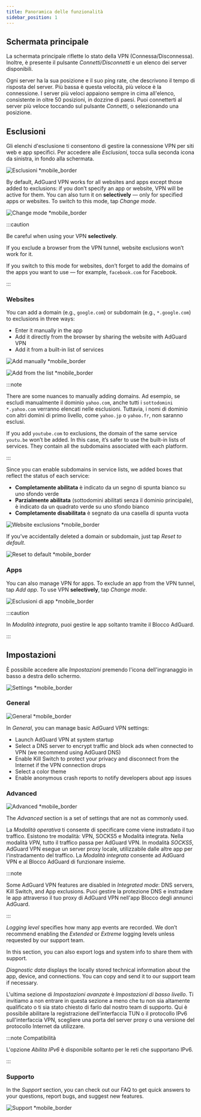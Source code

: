 ```yaml
---
title: Panoramica delle funzionalità
sidebar_position: 1
---
```


## Schermata principale

La schermata principale riflette lo stato della VPN (Connessa/Disconnessa). Inoltre, è presente il pulsante *Connetti/Disconnetti* e un elenco dei server disponibili.

Ogni server ha la sua posizione e il suo ping rate, che descrivono il tempo di risposta del server. Più bassa è questa velocità, più veloce è la connessione. I server più veloci appaiono sempre in cima all'elenco, consistente in oltre 50 posizioni, in dozzine di paesi. Puoi connetterti al server più veloce toccando sul pulsante *Connetti*, o selezionando una posizione.

## Esclusioni

Gli elenchi d'esclusione ti consentono di gestire la connessione VPN per siti web e app specifici. Per accedere alle *Esclusioni*, tocca sulla seconda icona da sinistra, in fondo alla schermata.

![Esclusioni *mobile_border](https://cdn.adtidy.org/content/kb/vpn/android/exclusions.jpg)

By default, AdGuard VPN works for all websites and apps except those added to exclusions: if you don’t specify an app or website, VPN will be active for them. You can also turn it on **selectively** — only for specified apps or websites. To switch to this mode, tap *Change mode*.

![Change mode *mobile_border](https://cdn.adtidy.org/content/kb/vpn/android/change_mode.jpg)

:::caution

Be careful when using your VPN **selectively**.

If you exclude a browser from the VPN tunnel, website exclusions won’t work for it.

If you switch to this mode for websites, don’t forget to add the domains of the apps you want to use — for example, `facebook.com` for Facebook.

:::

### Websites

You can add a domain (e.g., `google.com`) or subdomain (e.g., `*.google.com`) to exclusions in three ways:

- Enter it manually in the app
- Add it directly from the browser by sharing the website with AdGuard VPN
- Add it from a built-in list of services

![Add manually *mobile_border](https://cdn.adtidy.org/content/kb/vpn/android/manually.jpg)

![Add from the list *mobile_border](https://cdn.adtidy.org/content/kb/vpn/android/from_list.jpg)

:::note

There are some nuances to manually adding domains. Ad esempio, se escludi manualmente il dominio `yahoo.com`, anche tutti i `sottodomini *.yahoo.com` verranno elencati nelle esclusioni. Tuttavia, i nomi di dominio con altri domini di primo livello, come `yahoo.jp` o `yahoo.fr`, non saranno esclusi.

If you add `youtube.com` to exclusions, the domain of the same service `youtu.be` won’t be added. In this case, it’s safer to use the built-in lists of services. They contain all the subdomains associated with each platform.

:::

Since you can enable subdomains in service lists, we added boxes that reflect the status of each service:

- **Completamente abilitata** è indicato da un segno di spunta bianco su uno sfondo verde
- **Parzialmente abilitata** (sottodomini abilitati senza il dominio principale), è indicato da un quadrato verde su uno sfondo bianco
- **Completamente disabilitata** è segnato da una casella di spunta vuota

![Website exclusions *mobile_border](https://cdn.adtidy.org/content/kb/vpn/android/websites.png)

If you’ve accidentally deleted a domain or subdomain, just tap *Reset to default*.

![Reset to default *mobile_border](https://cdn.adtidy.org/content/kb/vpn/android/reset.jpg)

### Apps

You can also manage VPN for apps. To exclude an app from the VPN tunnel, tap *Add app*. To use VPN **selectively**, tap *Change mode*.

![Esclusioni di app *mobile_border](https://cdn.adtidy.org/content/kb/vpn/android/apps.jpg)

:::caution

In *Modalità integrata*, puoi gestire le app soltanto tramite il Blocco AdGuard.

:::

## Impostazioni

È possibile accedere alle *Impostazioni* premendo l'icona dell'ingranaggio in basso a destra dello schermo.

![Settings *mobile_border](https://cdn.adtidy.org/content/kb/vpn/android/settings.jpg)

### General

![General *mobile_border](https://cdn.adtidy.org/content/kb/vpn/android/general.jpg)

In *General*, you can manage basic AdGuard VPN settings:

- Launch AdGuard VPN at system startup
- Select a DNS server to encrypt traffic and block ads when connected to VPN (we recommend using AdGuard DNS)
- Enable Kill Switch to protect your privacy and disconnect from the Internet if the VPN connection drops
- Select a color theme
- Enable anonymous crash reports to notify developers about app issues

### Advanced

![Advanced *mobile_border](https://cdn.adtidy.org/content/kb/vpn/android/advanced.png)

The *Advanced* section is a set of settings that are not as commonly used.

La *Modalità operativa* ti consente di specificare come viene instradato il tuo traffico. Esistono tre modalità: VPN, SOCKS5 e Modalità integrata. Nella modalità *VPN*, tutto il traffico passa per AdGuard VPN. In modalità *SOCKS5*, AdGuard VPN esegue un server proxy locale, utilizzabile dalle altre app per l'instradamento del traffico. La *Modalità integrata* consente ad AdGuard VPN e al Blocco AdGuard di funzionare insieme.

:::note

Some AdGuard VPN features are disabled in *Integrated mode*: DNS servers, Kill Switch, and App exclusions. Puoi gestire la protezione DNS e instradare le app attraverso il tuo proxy di AdGuard VPN nell'app Blocco degli annunci AdGuard.

:::

*Logging level* specifies how many app events are recorded. We don’t recommend enabling the *Extended* or *Extreme* logging levels unless requested by our support team.

In this section, you can also export logs and system info to share them with support.

*Diagnostic data* displays the locally stored technical information about the app, device, and connections. You can copy and send it to our support team if necessary.

L'ultima sezione di *Impostazioni avanzate* è *Impostazioni di basso livello*. Ti invitiamo a non entrare in questa sezione a meno che tu non sia altamente qualificato o ti sia stato chiesto di farlo dal nostro team di supporto. Qui è possibile abilitare la registrazione dell'interfaccia TUN o il protocollo IPv6 sull'interfaccia VPN, scegliere una porta del server proxy o una versione del protocollo Internet da utilizzare.

:::note Compatibilità

L'opzione *Abilita IPv6* è disponibile soltanto per le reti che supportano IPv6.

:::

### Supporto

In the *Support* section, you can check out our FAQ to get quick answers to your questions, report bugs, and suggest new features.

![Support *mobile_border](https://cdn.adtidy.org/content/kb/vpn/android/support.jpg)
